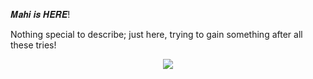 𝑴𝒂𝒉𝒊 𝒊𝒔 𝑯𝑬𝑹𝑬!

Nothing special to describe;
just here, trying to gain something after all these tries!


<p align="center">
  <a href="https://skillicons.dev">
    <img src="https://skillicons.dev/icons?i=py,flask,java,cpp,linux,mysql,matlab,emacs,vim" />
  </a>
</p>
